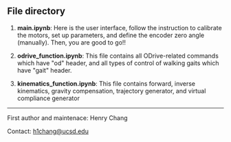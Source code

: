 ## File directory

1. **main.ipynb**: Here is the user interface, follow the instruction to calibrate the motors, set up parameters, and define the encoder zero angle (manually). Then, you are good to go!!

2. **odrive_function.ipynb**: This file contains all ODrive-related commands which have "od" header, and all types of control of walking gaits which have "gait" header.

3. **kinematics_function.ipynb**: This file contains forward, inverse kinematics, gravity compensation, trajectory generator, and virtual compliance generator
---

First author and maintenace: Henry Chang 

Contact: h1chang@ucsd.edu
